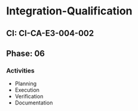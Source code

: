 # Integration-Qualification

## CI: CI-CA-E3-004-002
## Phase: 06

### Activities
- Planning
- Execution
- Verification
- Documentation
